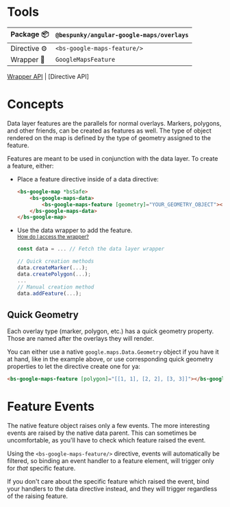 # Tools
| Package 📦  | `@bespunky/angular-google-maps/overlays` |
|--------------|------------------------------------------|
| Directive ⚙ | `<bs-google-maps-feature/>`              |
| Wrapper 🧬  | `GoogleMapsFeature`                      |

[Wrapper API]() | [Directive API]

# Concepts
Data layer features are the parallels for normal overlays. Markers, polygons, and other friends, can be created as features as well. The type of object rendered on the map is defined by the type of geometry assigned to the feature.

Features are meant to be used in conjunction with the data layer. To create a feature, either:
* Place a feature directive inside of a data directive:
    ```html
    <bs-google-map *bsSafe>
        <bs-google-maps-data>
            <bs-google-maps-feature [geometry]="YOUR_GEOMETRY_OBJECT"></bs-google-maps-feature>
        </bs-google-maps-data>
    </bs-google-map>
    ```
* Use the data wrapper to add the feature.  
<small>[How do I access the wrapper?](/Programmatic-Control)</small>

    ```typescript
    const data = ... // Fetch the data layer wrapper

    // Quick creation methods
    data.createMarker(...);
    data.createPolygon(...);
    ...
    // Manual creation method
    data.addFeature(...);
    ```

## Quick Geometry
Each overlay type (marker, polygon, etc.) has a quick geometry property. Those are named after the overlays they will render.

You can either use a native `google.maps.Data.Geometry` object if you have it at hand, like in the example above, or use corresponding quick geometry properties to let the directive create one for ya:
```html
<bs-google-maps-feature [polygon]="[[1, 1], [2, 2], [3, 3]]"></bs-google-maps-feature>
```

# Feature Events
The native feature object raises only a few events. The more interesting events are raised by the native data parent. This can sometimes be uncomfortable, as you'll have to check which feature raised the event.

Using the `<bs-google-maps-feature/>` directive, events will automatically be filtered, so binding an event handler to a feature element, will trigger only for _that_ specific feature.

If you don't care about the specific feature which raised the event, bind your handlers to the data directive instead, and they will trigger regardless of the raising feature.

